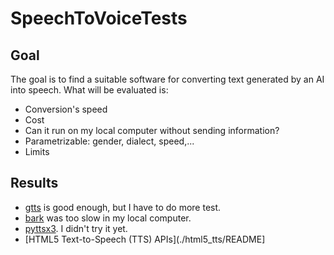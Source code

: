 # SpeechToVoiceTests

## Goal

The goal is to find a suitable software for converting text generated by an AI into speech. What will be evaluated is:
- Conversion's speed
- Cost
- Can it run on my local computer without sending information?
- Parametrizable: gender, dialect, speed,...
- Limits

## Results

- [gtts](./gtts/README.md) is good enough, but I have to do more test.
- [bark](./bark/README.md) was too slow in my local computer.
- [pyttsx3](https://www.geeksforgeeks.org/text-to-speech-changing-voice-in-python/). I didn't try it yet.
- [HTML5 Text-to-Speech (TTS) APIs](./html5_tts/README]